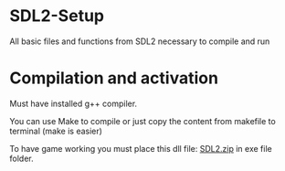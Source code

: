 # SDL2-Setup
All basic files and functions from SDL2 necessary to compile and run

# Compilation and activation
Must have installed g++ compiler.

You can use Make to compile or just copy the content from makefile to terminal (make is easier)

To have game working you must place this dll file: [SDL2.zip](https://github.com/BugiBugi205/SDL2-Setup/files/8645468/SDL2.zip) in exe file folder.
